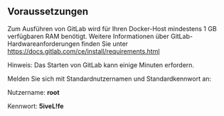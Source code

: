 ## Voraussetzungen 
Zum Ausführen von GitLab wird für Ihren Docker-Host mindestens 1 GB verfügbaren RAM benötigt. Weitere Informationen über GitLab-Hardwareanforderungen finden Sie unter <a href="https://docs.gitlab.com/ce/install/requirements.html" target="_blank">https://docs.gitlab.com/ce/install/requirements.html</a>

Hinweis: Das Starten von GitLab kann einige Minuten erfordern.

Melden Sie sich mit Standardnutzernamen und Standardkennwort an:

Nutzername: **root**

Kennwort: **5iveL!fe**
